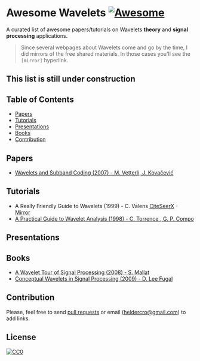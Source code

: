 # Awesome Wavelets [![Awesome](https://cdn.rawgit.com/sindresorhus/awesome/d7305f38d29fed78fa85652e3a63e154dd8e8829/media/badge.svg)](https://github.com/helderc/awesome-wavelets)

A curated list of awesome papers/tutorials on Wavelets **theory** and **signal processing** applications.

> Since several webpages about Wavelets come and go by the time, I did mirrors of the free shared materials. In those cases you'll see the `[mirror]` hyperlink.

## This list is still under construction


## Table of Contents
- [Papers](#papers)
- [Tutorials](#tutorials)
- [Presentations](#presentations)
- [Books](#books)
- [Contribution](#contribution)


## Papers
- [Wavelets and Subband Coding (2007) - M. Vetterli, J. Kovačević](http://citeseerx.ist.psu.edu/viewdoc/summary?doi=10.1.1.459.2706)


## Tutorials
- A Really Friendly Guide to Wavelets (1999) - C. Valens [CiteSeerX](http://citeseerx.ist.psu.edu/viewdoc/summary?doi=10.1.1.34.29) - [Mirror](https://app.box.com/s/xft36gdixmpfeiwms8bp2ds014ufumue)
- [A Practical Guide to Wavelet Analysis (1998) - C. Torrence , G. P. Compo](http://citeseerx.ist.psu.edu/viewdoc/summary?doi=10.1.1.28.1738)


## Presentations


## Books
- [A Wavelet Tour of Signal Processing (2008) - S. Mallat](https://www.ceremade.dauphine.fr/~peyre/wavelet-tour/)
- [Conceptual Wavelets in Signal Processing (2009) - D. Lee Fugal](http://www.conceptualwavelets.com/)

## Contribution

Please, feel free to send [pull requests](https://github.com/helderc/awesome-wavelets/pulls) or email (heldercro@gmail.com) to add links.


## License

[![CC0](http://i.creativecommons.org/p/zero/1.0/88x31.png)](http://creativecommons.org/publicdomain/zero/1.0/)
